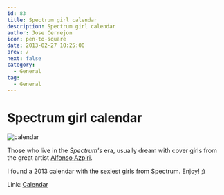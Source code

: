 ```yaml
---
id: 83
title: Spectrum girl calendar
description: Spectrum girl calendar
author: Jose Cerrejon
icon: pen-to-square
date: 2013-02-27 10:25:00
prev: /
next: false
category:
  - General
tag:
  - General
---
```


# Spectrum girl calendar

![calendar](/images/spectrum_calendar_13.jpg)

Those who live in the *Spectrum's* era, usually dream with cover girls from the great artist [Alfonso Azpiri](http://en.wikipedia.org/wiki/Alfonso_Azpiri).

I found a 2013 calendar with the sexiest girls from Spectrum. Enjoy! ;)

Link: [Calendar](http://dl.dropbox.com/u/15307433/calendario-retro-spectrum-Tias-2013.pdf)